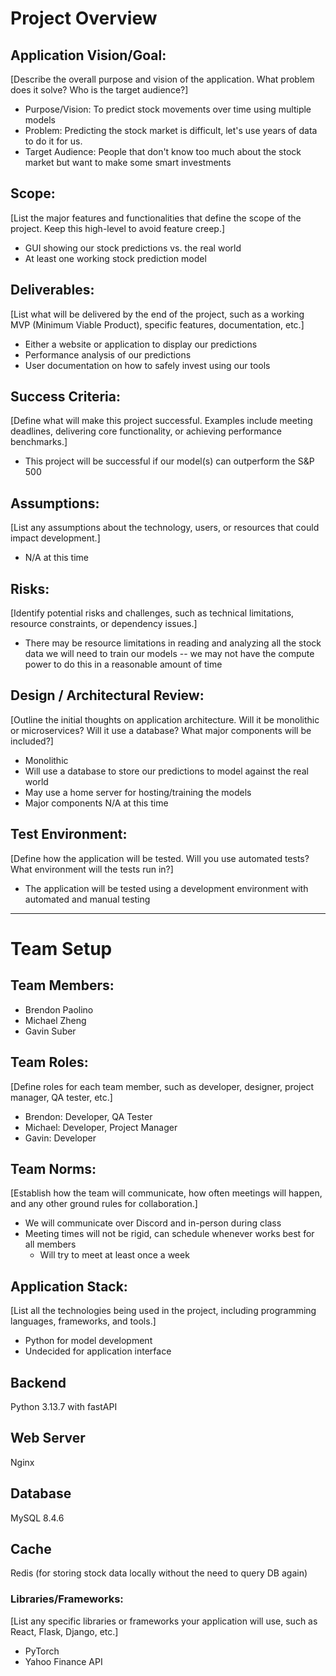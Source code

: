 # **Project Overview**

## **Application Vision/Goal:**
[Describe the overall purpose and vision of the application. What problem does it solve? Who is the target audience?]
- Purpose/Vision: To predict stock movements over time using multiple models
- Problem: Predicting the stock market is difficult, let's use years of data to do it for us.
- Target Audience: People that don't know too much about the stock market but want to make some smart investments

## **Scope:**
[List the major features and functionalities that define the scope of the project. Keep this high-level to avoid feature creep.]
- GUI showing our stock predictions vs. the real world
- At least one working stock prediction model

## **Deliverables:**
[List what will be delivered by the end of the project, such as a working MVP (Minimum Viable Product), specific features, documentation, etc.]
- Either a website or application to display our predictions
- Performance analysis of our predictions
- User documentation on how to safely invest using our tools

## **Success Criteria:**
[Define what will make this project successful. Examples include meeting deadlines, delivering core functionality, or achieving performance benchmarks.]
- This project will be successful if our model(s) can outperform the S&P 500

## **Assumptions:**
[List any assumptions about the technology, users, or resources that could impact development.]
- N/A at this time

## **Risks:**
[Identify potential risks and challenges, such as technical limitations, resource constraints, or dependency issues.]
- There may be resource limitations in reading and analyzing all the stock data we will need to train our models -- we may not have the compute power to do this in a reasonable amount of time 

## **Design / Architectural Review:**
[Outline the initial thoughts on application architecture. Will it be monolithic or microservices? Will it use a database? What major components will be included?]
- Monolithic
- Will use a database to store our predictions to model against the real world
- May use a home server for hosting/training the models
- Major components N/A at this time

## **Test Environment:**
[Define how the application will be tested. Will you use automated tests? What environment will the tests run in?]
- The application will be tested using a development environment with automated and manual testing

---

# **Team Setup**

## **Team Members:**
- Brendon Paolino
- Michael Zheng
- Gavin Suber

## **Team Roles:**
[Define roles for each team member, such as developer, designer, project manager, QA tester, etc.]
- Brendon: Developer, QA Tester
- Michael: Developer, Project Manager
- Gavin: Developer

## **Team Norms:**
[Establish how the team will communicate, how often meetings will happen, and any other ground rules for collaboration.]
- We will communicate over Discord and in-person during class
- Meeting times will not be rigid, can schedule whenever works best for all members
    - Will try to meet at least once a week


## **Application Stack:**
[List all the technologies being used in the project, including programming languages, frameworks, and tools.]
- Python for model development
- Undecided for application interface

## **Backend** ##
Python 3.13.7 with fastAPI

## **Web Server** ##
Nginx

## **Database** ##
MySQL 8.4.6

## **Cache** ##
Redis (for storing stock data locally without the need to query DB again)

### **Libraries/Frameworks:**
[List any specific libraries or frameworks your application will use, such as React, Flask, Django, etc.]

- PyTorch
- Yahoo Finance API
